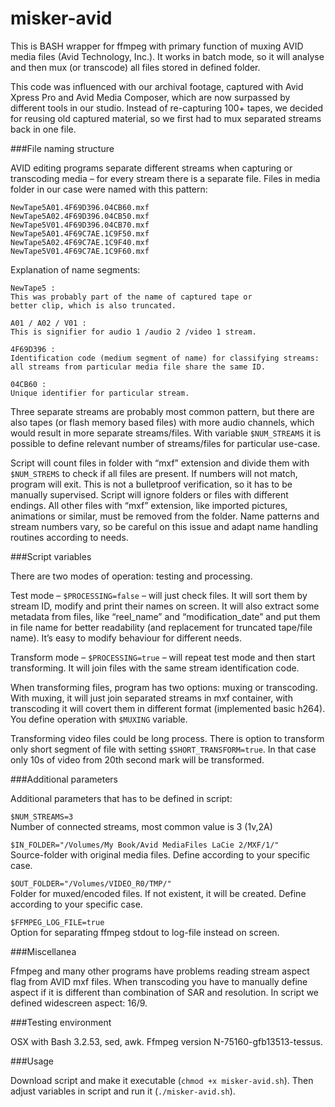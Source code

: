 # misker-avidThis is BASH wrapper for ffmpeg with primary function of muxing AVID media files (Avid Technology, Inc.). It works in batch mode, so it will analyse and then mux (or transcode) all files stored in defined folder.This code was influenced with our archival footage, captured with Avid Xpress Pro and Avid Media Composer, which are now surpassed by different tools in our studio. Instead of re-capturing 100+ tapes, we decided for reusing old captured material, so we first had to mux separated streams back in one file.  ###File naming structureAVID editing programs separate different streams when capturing or transcoding media – for every stream there is a separate file. Files in media folder in our case were named with this pattern:	NewTape5A01.4F69D396.04CB60.mxf	NewTape5A02.4F69D396.04CB50.mxf	NewTape5V01.4F69D396.04CB70.mxf	NewTape5A01.4F69C7AE.1C9F50.mxf	NewTape5A02.4F69C7AE.1C9F40.mxf	NewTape5V01.4F69C7AE.1C9F60.mxfExplanation of name segments:	NewTape5 :	This was probably part of the name of captured tape or
	better clip, which is also truncated.	A01 / A02 / V01 :	This is signifier for audio 1 /audio 2 /video 1 stream.	4F69D396 :	Identification code (medium segment of name) for classifying streams:
	all streams from particular media file share the same ID.	04CB60 :	Unique identifier for particular stream.Three separate streams are probably most common pattern, but there are also tapes (or flash memory based files) with more audio channels, which would result in more separate streams/files.  With variable `$NUM_STREAMS` it is possible to define relevant number of streams/files for particular use-case.Script will count files in folder with “mxf” extension and divide them with `$NUM_STREMS` to check if all files are present. If numbers will not match, program will exit. This is not a bulletproof verification, so it has to be manually supervised. Script will ignore folders or files with different endings. All other files with “mxf” extension, like imported pictures, animations or similar, must be removed from the folder. Name patterns and stream numbers vary, so be careful on this issue and adapt name handling routines according to needs.  ###Script variablesThere are two modes of operation: testing and processing.Test mode – `$PROCESSING=false` – will just check files. It will sort them by stream ID, modify and print their names on screen. It will also extract some metadata from files, like “reel_name” and “modification_date” and put them in file name for better readability (and replacement for truncated tape/file name). It’s easy to modify behaviour for different needs.Transform mode – `$PROCESSING=true` – will repeat test mode and then start transforming. It will join files with the same stream identification code.When transforming files, program has two options: muxing or transcoding. With muxing, it will just join separated streams in mxf container, with transcoding it will covert them in different format (implemented basic h264). You define operation with `$MUXING` variable.Transforming video files could be long process. There is option to transform only short segment of file with setting `$SHORT_TRANSFORM=true`. In that case only 10s of video from 20th second mark will be transformed.###Additional parametersAdditional parameters that has to be defined in script:`$NUM_STREAMS=3`  Number of connected streams, most common value is 3 (1v,2A)`$IN_FOLDER="/Volumes/My Book/Avid MediaFiles LaCie 2/MXF/1/"`  Source-folder with original media files. Define according to your specific case.`$OUT_FOLDER="/Volumes/VIDEO_R0/TMP/"`  Folder for muxed/encoded files. If not existent, it will be created. Define according to your specific case.`$FFMPEG_LOG_FILE=true`  Option for separating ffmpeg stdout to log-file instead on screen.###MiscellaneaFfmpeg and many other programs have problems reading stream aspect flag from AVID mxf files. When transcoding you have to manually define aspect if it is different than combination of SAR and resolution. In script we defined widescreen aspect: 16/9.###Testing environmentOSX with Bash 3.2.53, sed, awk. Ffmpeg version N-75160-gfb13513-tessus.###UsageDownload script and make it executable (`chmod +x misker-avid.sh`). Then adjust variables in script and run it (`./misker-avid.sh`).